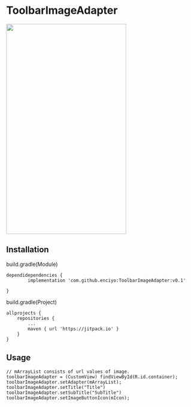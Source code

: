 # ToolbarImageAdapter

<img src="https://github.com/enciyo/ToolbarImageAdapter/blob/master/app/src/main/java/art/enciyo.gif?raw=true" width="320" height="560" />

## Installation

build.gradle(Module)
```
dependidependencies {
	    implementation 'com.github.enciyo:ToolbarImageAdapter:v0.1'

}
```
build.gradle(Project)
```
allprojects {
    repositories {
        ...
        maven { url 'https://jitpack.io' }
    }
}
```

## Usage

```
// mArrayList consists of url values of image.
toolbarImageAdapter = (CustomView) findViewById(R.id.container);
toolbarImageAdapter.setAdapter(mArrayList);
toolbarImageAdapter.setTitle("Title")
toolbarImageAdapter.setSubTitle("SubTitle")
toolbarImageAdapter.setImageButtonIcon(mIcon);

```
